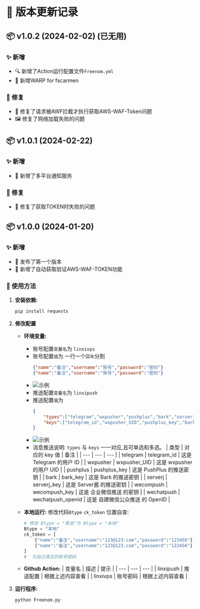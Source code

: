 # 🚀 版本更新记录

## 📦 v1.0.2 (2024-02-02) (已无用)

### ✨ 新增
- 🔍 新增了Action运行配置文件`Freenom.yml`
- 👤 新增WARP for fscarmen

### 🐞 修复
- 🔑 修复了请求被AWF拦截才执行获取AWS-WAF-Token问题
- 🖼️ 修复了网络加载失败的问题

## 📦 v1.0.1 (2024-02-22)

### ✨ 新增
- 💬 新增了多平台通知服务

### 🐞 修复
- 📐 修复了获取TOKEN时失败的问题

## 📦 v1.0.0 (2024-01-20)

### ✨ 新增
- 🎉 发布了第一个版本
- 🔑 新增了自动获取验证AWS-WAF-TOKEN功能

### 📘 使用方法

1. **安装依赖:**

    ```bash
    pip install requests
    ```

2. **修改配置**
   - **环境变量:**
       - 账号配置`变量名`为 `linxivps`
       - 账号配置`值`为 一行一个`回车`分割
         ```json
         {"name":"备注","username":"账号","password":"密码"}
         {"name":"备注","username":"账号","password":"密码"}
         ```
       - ![示例](https://github.com/LinxiDev/LinxiPush/blob/main/img/user.png)
       - 推送配置`变量名`为 `linxipush`
       - 推送配置`值`为 
         ```json
         {
             "types":["telegram","wxpusher","pushplus","bark","serverj","wecompush","wechatpush"],
             "keys":["telegram_id","wxpusher_UID","pushplus_key","bark_key","serverj_key","wecompush_key","wechatpush_openid"]
         }
         ```
       - ![示例](https://github.com/LinxiDev/LinxiPush/blob/main/img/push.png)
       - 消息推送说明: `types` 与 `keys` 一一对应,且可单选和多选。
            | 类型 | 对应的 key 值 | 备注 |
            | --- | --- | --- |
            | telegram | telegram_id | 这是 Telegram 的用户 ID |
            | wxpusher | wxpusher_UID | 这是 wxpusher 的用户 UID |
            | pushplus | pushplus_key | 这是 PushPlus 的推送密钥 |
            | bark | bark_key | 这是 Bark 的推送密钥 |
            | serverj | serverj_key | 这是 Server酱 的推送密钥 |
            | wecompush | wecompush_key | 这是 企业微信推送 的密钥 |
            | wechatpush | wechatpush_openid | 这是 自建微信公众推送 的 OpenID |

   - **本地运行:**
       修改代码`Btype` `ck_token` 位置自查:
       ```python
       # 修改 Btype = "青龙"为 Btype = "本地"
       Btype = "本地"
       ck_token = [
           {"name":"备注","username":"123@123.com","password":"123456"},
           {"name":"备注","username":"123@123.com","password":"123456"}
       ]
       #  为自己真实的账号密码
       ```
    - **Github Action:**
        | 变量名 | 描述 | 提示 |
        | --- | --- | --- |
        | linxipush | 推送配置 | 根据上述内容查看 |
        | linxivps | 账号密码 | 根据上述内容查看 |
3. **运行程序:**

    ```bash
    python Freenom.py
    ```

